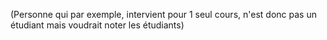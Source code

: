 (Personne qui par exemple, intervient pour 1 seul cours, n'est donc pas un étudiant mais voudrait noter les étudiants)
